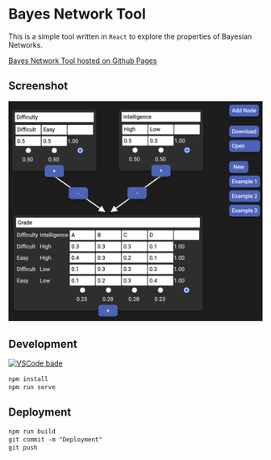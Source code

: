 # Bayes Network Tool

This is a simple tool written in `React` to explore the properties of Bayesian Networks.

[Bayes Network Tool hosted on Github Pages](https://tobiasjacob.github.io/bayes-network/)

## Screenshot

[
    ![Demo image](images/Demo.png)
](https://tobiasjacob.github.io/bayes-network/)

## Development

[
    ![VSCode bade](https://img.shields.io/static/v1?logo=visualstudiocode&label=&message=Open%20in%20Visual%20Studio%20Code&labelColor=2c2c32&color=007acc&logoColor=007acc])
](https://vscode.dev/github/TobiasJacob/bayes-network)


```console
npm install
npm run serve
```

## Deployment

```console
npm run build
git commit -m "Deployment"
git push
```
